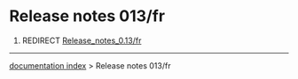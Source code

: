 # Release notes 013/fr
1.  REDIRECT [Release\_notes\_0.13/fr](Release_notes_0.13/fr.md)

---
[documentation index](../README.md) > Release notes 013/fr
